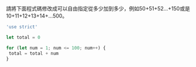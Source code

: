 請將下面程式碼修改成可以自由指定從多少加到多少，例如50+51+52...+150或是10+11+12+13+14+...500。

```js
'use strict'

let total = 0

for (let num = 1; num <= 100; num++) {
 total = total + num
}
```
